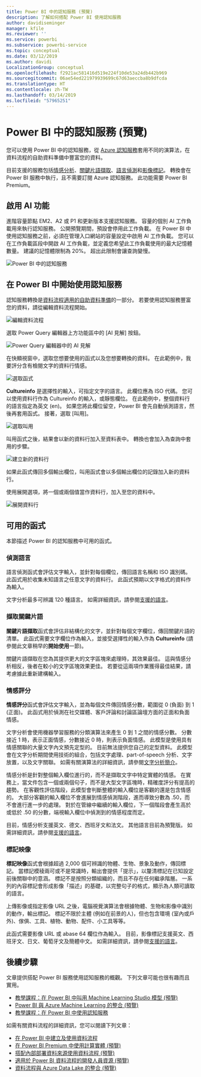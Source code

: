 ```yaml
---
title: Power BI 中的認知服務 (預覽)
description: 了解如何搭配 Power BI 使用認知服務
author: davidiseminger
manager: kfile
ms.reviewer: ''
ms.service: powerbi
ms.subservice: powerbi-service
ms.topic: conceptual
ms.date: 03/12/2019
ms.author: davidi
LocalizationGroup: conceptual
ms.openlocfilehash: f2921ac581416d519e224f10de53a24db442b969
ms.sourcegitcommit: 06ae54ed221979939699c67d63aeccba8b9dfcda
ms.translationtype: HT
ms.contentlocale: zh-TW
ms.lasthandoff: 03/14/2019
ms.locfileid: "57965251"
---
```

# <a name="cognitive-services-in-power-bi-preview"></a>Power BI 中的認知服務 (預覽)

您可以使用 Power BI 中的認知服務，從 [Azure 認知服務](https://azure.microsoft.com/services/cognitive-services/)套用不同的演算法，在資料流程的自助資料準備中豐富您的資料。

目前支援的服務包括[情感分析](https://docs.microsoft.com/azure/cognitive-services/text-analytics/how-tos/text-analytics-how-to-sentiment-analysis)、[關鍵片語擷取](https://docs.microsoft.com/azure/cognitive-services/text-analytics/how-tos/text-analytics-how-to-keyword-extraction)、[語言偵測](https://docs.microsoft.com/azure/cognitive-services/text-analytics/how-tos/text-analytics-how-to-language-detection)和[影像標記](https://docs.microsoft.com/azure/cognitive-services/computer-vision/concept-tagging-images)。 轉換會在 Power BI 服務中執行，且不需要訂閱 Azure 認知服務。 此功能需要 Power BI Premium。

## <a name="enabling-ai-features"></a>**啟用 AI 功能**

進階容量節點 EM2、A2 或 P1 和更新版本支援認知服務。 容量的個別 AI 工作負載用來執行認知服務。 公開預覽期間，預設會停用此工作負載。 在 Power BI 中使用認知服務之前，必須在管理入口網站的容量設定中啟用 AI 工作負載。 您可以在工作負載區段中開啟 AI 工作負載，並定義您希望此工作負載使用的最大記憶體數量。 建議的記憶體限制為 20%。 超出此限制會讓查詢變慢。

![Power BI 中的認知服務](media/service-cognitive-services/cognitive-services_01.png)

## <a name="getting-started-with-cognitive-services-in-power-bi"></a>**在 Power BI 中開始使用認知服務**

認知服務轉換是[資料流程適用的自助資料準備](https://powerbi.microsoft.com/blog/introducing-power-bi-data-prep-wtih-dataflows/)的一部分。 若要使用認知服務豐富您的資料，請從編輯資料流程開始。

![編輯資料流程](media/service-cognitive-services/cognitive-services_02.png)

選取 Power Query 編輯器上方功能區中的 [AI 見解] 按鈕。

![Power Query 編輯器中的 AI 見解](media/service-cognitive-services/cognitive-services_03.png)

在快顯視窗中，選取您想要使用的函式以及您想要轉換的資料。 在此範例中，我要評分含有檢閱文字的資料行情感。

![選取函式](media/service-cognitive-services/cognitive-services_04.png)

**Cultureinfo** 是選擇性的輸入，可指定文字的語言。 此欄位應為 ISO 代碼。 您可以使用資料行作為 Cultureinfo 的輸入，或靜態欄位。 在此範例中，整個資料行的語言指定為英文 (en)。 如果您將此欄位留空，Power BI 會先自動偵測語言，然後再套用函式。 接著，選取 [叫用]。

![選取叫用](media/service-cognitive-services/cognitive-services_05.png)

叫用函式之後，結果會以新的資料行加入至資料表中。 轉換也會加入為查詢中套用的步驟。

![建立新的資料行](media/service-cognitive-services/cognitive-services_06.png)

如果此函式傳回多個輸出欄位，叫用函式會以多個輸出欄位的記錄加入新的資料行。

使用展開選項，將一個或兩個值當作資料行，加入至您的資料中。

![展開資料行](media/service-cognitive-services/cognitive-services_07.png)

## <a name="available-functions"></a>**可用的函式**

本節描述 Power BI 的認知服務中可用的函式。

### <a name="detect-language"></a>**偵測語言**

語言偵測函式會評估文字輸入，並針對每個欄位，傳回語言名稱和 ISO 識別碼。 此函式用於收集未知語言之任意文字的資料行。 此函式預期以文字格式的資料作為輸入。

文字分析最多可辨識 120 種語言。 如需詳細資訊，請參閱[支援的語言](https://docs.microsoft.com/azure/cognitive-services/text-analytics/text-analytics-supported-languages)。

### <a name="extract-key-phrases"></a>**擷取關鍵片語**

**關鍵片語擷取**函式會評估非結構化的文字，並針對每個文字欄位，傳回關鍵片語的清單。 此函式需要文字欄位作為輸入，並接受選擇性的輸入作為 **Cultureinfo**  (請參閱此文章稍早的**開始使用**一節)。

關鍵片語擷取在您為其提供更大的文字區塊來處理時，其效果最佳。 這與情感分析相反，後者在較小的文字區塊效果更佳。 若要從這兩項作業獲得最佳結果，請考慮據此重新建構輸入。

### <a name="score-sentiment"></a>**情感評分**

**情感評分**函式會評估文字輸入，並為每個文件傳回情感分數，範圍從 0 (負面) 到 1 (正面)。 此函式用於偵測在社交媒體、客戶評論和討論區論壇方面的正面和負面情感。

文字分析會使用機器學習服務的分類演算法來產生 0 到 1 之間的情感分數。 分數接近 1 時，表示正面情感，分數接近 0 時，則表示負面情感。 此模型是使用具有情感關聯的大量文字內文預先定型的。 目前無法提供您自己的定型資料。 此模型會在文字分析期間使用技術的組合，包括文字處理、part-of-speech 分析、文字放置，以及文字關聯。 如需有關演算法的詳細資訊，請參閱[文字分析簡介](https://blogs.technet.microsoft.com/machinelearning/2015/04/08/introducing-text-analytics-in-the-azure-ml-marketplace/)。

情感分析是針對整個輸入欄位進行的，而不是擷取文字中特定實體的情感。 在實務上，當文件包含一個或兩個句子，而不是大型文字區塊時，精確度評分有提高的趨勢。 在客觀性評估階段，此模型會判斷整體的輸入欄位是客觀的還是包含情感的。 大部分客觀的輸入欄位不會進展到情感偵測階段，進而導致分數為 .50，而不會進行進一步的處理。 對於在管線中繼續的輸入欄位，下一個階段會產生高於或低於 .50 的分數，端視輸入欄位中偵測到的情感程度而定。

目前，情感分析支援英文、德文、西班牙文和法文。 其他語言目前為預覽版。 如需詳細資訊，請參閱[支援的語言](https://docs.microsoft.com/azure/cognitive-services/text-analytics/text-analytics-supported-languages)。

### <a name="tag-images"></a>**標記映像**

**標記映像**函式會根據超過 2,000 個可辨識的物體、生物、景象及動作，傳回標記。 當標記模稜兩可或不是常識時，輸出會提供「提示」，以釐清標記在已知設定前後關聯中的意涵。 標記不是按照分類組織的，而且不存在任何繼承階層。 一系列的內容標記會形成影像「描述」的基礎，以完整句子的格式，顯示為人類可讀取的語言。

上傳影像或指定影像 URL 之後，電腦視覺演算法會根據物體、生物和影像中識別的動作，輸出標記。 標記不限於主體 (例如在前景的人)，但也包含環境 (室內或戶外)、傢俱、工具、植物、動物、配件、小工具等等。

此函式需要影像 URL 或 abase 64 欄位作為輸入。 目前，影像標記支援英文、西班牙文、日文、葡萄牙文及簡體中文。 如需詳細資訊，請參閱[支援的語言](https://docs.microsoft.com/rest/api/cognitiveservices/computervision/tagimage/tagimage#uri-parameters)。

## <a name="next-steps"></a>後續步驟

文章提供搭配 Power BI 服務使用認知服務的概觀。 下列文章可能也很有趣而且實用。 

* [教學課程：在 Power BI 中叫用 Machine Learning Studio 模型 (預覽)](service-tutorial-invoke-machine-learning-model.md)
* [Power BI 與 Azure Machine Learning 的整合 (預覽)](service-machine-learning-integration.md)
* [教學課程：在 Power BI 中使用認知服務](service-tutorial-use-cognitive-services.md)


如需有關資料流程的詳細資訊，您可以閱讀下列文章：
* [在 Power BI 中建立及使用資料流程](service-dataflows-create-use.md)
* [在 Power BI Premium 中使用計算實體 (預覽)](service-dataflows-computed-entities-premium.md)
* [搭配內部部署資料來源使用資料流程 (預覽)](service-dataflows-on-premises-gateways.md)
* [適用於 Power BI 資料流程的開發人員資源 (預覽)](service-dataflows-developer-resources.md)
* [資料流程與 Azure Data Lake 的整合 (預覽)](service-dataflows-azure-data-lake-integration.md)